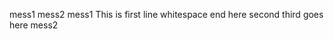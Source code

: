 mess1 mess2
<item>
<new>mess1</new>
<message1>This is first line whitespace          end here</message1>
<message2>second</message2>
<message3>third goes here</message3>
<old>mess2</old>
</item>
